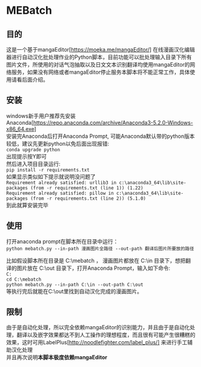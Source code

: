 # MEBatch

## 目的  

这是一个基于mangaEditor[https://moeka.me/mangaEditor/] 在线漫画汉化编辑器进行自动汉化批处理作业的Python脚本，目前功能可以批处理输入目录下所有图片文件，所使用的对话气泡抽取以及日文文本识别翻译均使用mangaEditor的网络服务，如果没有网络或者mangaEditor停止服务本脚本将不能正常工作，具体使用请看后面介绍。

## 安装  

windows新手用户推荐先安装Anaconda[https://repo.anaconda.com/archive/Anaconda3-5.2.0-Windows-x86_64.exe]  
安装完Anaconda后打开Anaconda Prompt, 可能Anaconda默认带的python版本较低，建议先更新python以免后面出现报错:  
`conda upgrade python`  
出现提示按Y即可  
然后进入项目目录运行:  
`pip install -r requirements.txt`  
如果显示类似如下提示就说明没问题了  
`Requirement already satisfied: urllib3 in c:\anaconda3_64\lib\site-packages (from -r requirements.txt (line 1)) (1.22)`  
`Requirement already satisfied: pillow in c:\anaconda3_64\lib\site-packages (from -r requirements.txt (line 2)) (5.1.0)`  
到此就算安装完毕  
  
## 使用  

打开anaconda prompt在脚本所在目录中运行：  
`python mebatch.py --in-path 漫画图片全路径 --out-path 翻译后图片所要放的路径`  
  
比如假设脚本所在目录是 C:\mebatch ， 漫画图片都放在 C:\in 目录下，想把翻译的图片放在 C:\out 目录下，打开Anaconda Prompt，输入如下命令:  
`C:`  
`cd C:\mebatch`  
`python mebatch.py --in-path C:\in --out-path C:\out`  
等执行完后就能在C:\out里找到自动汉化完成的漫画图片。

## 限制  

由于是自动化处理，所以完全依赖mangaEditor的识别能力，并且由于是自动化处理，翻译以及嵌字效果都达不到人工操作的理想程度，而且很有可能产生很糟糕的效果，这时可用LabelPlus[http://noodlefighter.com/label_plus/] 来进行手工辅助汉化处理  
并且再次说明**本脚本极度依赖mangaEditor**
